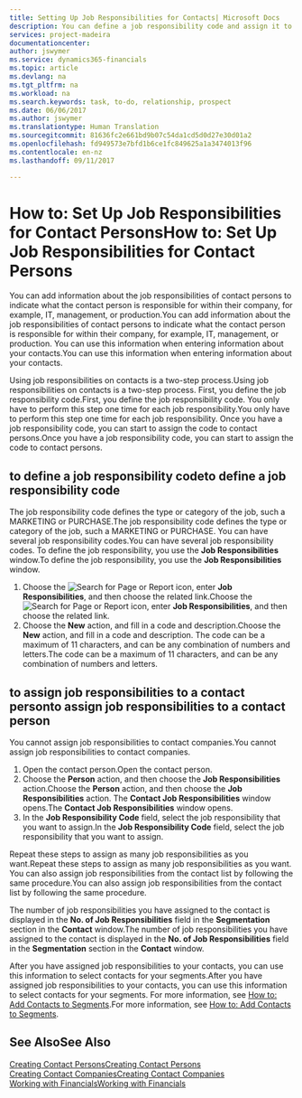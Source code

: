 ```yaml
---
title: Setting Up Job Responsibilities for Contacts| Microsoft Docs
description: You can define a job responsibility code and assign it to a contact to indicate the tasks that your contact is responsible for in their company, for example, IT or production.
services: project-madeira
documentationcenter: 
author: jswymer
ms.service: dynamics365-financials
ms.topic: article
ms.devlang: na
ms.tgt_pltfrm: na
ms.workload: na
ms.search.keywords: task, to-do, relationship, prospect
ms.date: 06/06/2017
ms.author: jswymer
ms.translationtype: Human Translation
ms.sourcegitcommit: 81636fc2e661bd9b07c54da1cd5d0d27e30d01a2
ms.openlocfilehash: fd949573e7bfd1b6ce1fc849625a1a3474013f96
ms.contentlocale: en-nz
ms.lasthandoff: 09/11/2017

---
```

# <a name="how-to-set-up-job-responsibilities-for-contact-persons"></a><span data-ttu-id="d499b-103">How to: Set Up Job Responsibilities for Contact Persons</span><span class="sxs-lookup"><span data-stu-id="d499b-103">How to: Set Up Job Responsibilities for Contact Persons</span></span>
<span data-ttu-id="d499b-104">You can add information about the job responsibilities of contact persons to indicate what the contact person is responsible for within their company, for example, IT, management, or production.</span><span class="sxs-lookup"><span data-stu-id="d499b-104">You can add information about the job responsibilities of contact persons to indicate what the contact person is responsible for within their company, for example, IT, management, or production.</span></span> <span data-ttu-id="d499b-105">You can use this information when entering information about your contacts.</span><span class="sxs-lookup"><span data-stu-id="d499b-105">You can use this information when entering information about your contacts.</span></span>

<span data-ttu-id="d499b-106">Using job responsibilities on contacts is a two-step process.</span><span class="sxs-lookup"><span data-stu-id="d499b-106">Using job responsibilities on contacts is a two-step process.</span></span> <span data-ttu-id="d499b-107">First, you define the job responsibility code.</span><span class="sxs-lookup"><span data-stu-id="d499b-107">First, you define the job responsibility code.</span></span> <span data-ttu-id="d499b-108">You only have to perform this step one time for each job responsibility.</span><span class="sxs-lookup"><span data-stu-id="d499b-108">You only have to perform this step one time for each job responsibility.</span></span> <span data-ttu-id="d499b-109">Once you have a job responsibility code, you can start to assign the code to contact persons.</span><span class="sxs-lookup"><span data-stu-id="d499b-109">Once you have a job responsibility code, you can start to assign the code to contact persons.</span></span>

## <a name="to-define-a-job-responsibility-code"></a><span data-ttu-id="d499b-110">to define a job responsibility code</span><span class="sxs-lookup"><span data-stu-id="d499b-110">to define a job responsibility code</span></span>
<span data-ttu-id="d499b-111">The job responsibility code defines the type or category of the job, such a MARKETING or PURCHASE.</span><span class="sxs-lookup"><span data-stu-id="d499b-111">The job responsibility code defines the type or category of the job, such a MARKETING or PURCHASE.</span></span> <span data-ttu-id="d499b-112">You can have several job responsibility codes.</span><span class="sxs-lookup"><span data-stu-id="d499b-112">You can have several job responsibility codes.</span></span> <span data-ttu-id="d499b-113">To define the job responsibility, you use the **Job Responsibilities** window.</span><span class="sxs-lookup"><span data-stu-id="d499b-113">To define the job responsibility, you use the **Job Responsibilities** window.</span></span>

1. <span data-ttu-id="d499b-114">Choose the ![Search for Page or Report](media/ui-search/search_small.png "Search for Page or Report icon") icon, enter **Job Responsibilities**, and then choose the related link.</span><span class="sxs-lookup"><span data-stu-id="d499b-114">Choose the ![Search for Page or Report](media/ui-search/search_small.png "Search for Page or Report icon") icon, enter **Job Responsibilities**, and then choose the related link.</span></span>
2. <span data-ttu-id="d499b-115">Choose the **New** action, and fill in a code and description.</span><span class="sxs-lookup"><span data-stu-id="d499b-115">Choose the **New** action, and fill in a code and description.</span></span> <span data-ttu-id="d499b-116">The code can be a maximum of 11 characters, and can be any combination of numbers and letters.</span><span class="sxs-lookup"><span data-stu-id="d499b-116">The code can be a maximum of 11 characters, and can be any combination of numbers and letters.</span></span>

## <a name="to-assign-job-responsibilities-to-a-contact-person"></a><span data-ttu-id="d499b-117">to assign job responsibilities to a contact person</span><span class="sxs-lookup"><span data-stu-id="d499b-117">to assign job responsibilities to a contact person</span></span>
<span data-ttu-id="d499b-118">You cannot assign job responsibilities to contact companies.</span><span class="sxs-lookup"><span data-stu-id="d499b-118">You cannot assign job responsibilities to contact companies.</span></span>

1. <span data-ttu-id="d499b-119">Open the contact person.</span><span class="sxs-lookup"><span data-stu-id="d499b-119">Open the contact person.</span></span>
2. <span data-ttu-id="d499b-120">Choose the **Person** action, and then choose the **Job Responsibilities** action.</span><span class="sxs-lookup"><span data-stu-id="d499b-120">Choose the **Person** action, and then choose the **Job Responsibilities** action.</span></span> <span data-ttu-id="d499b-121">The **Contact Job Responsibilities** window opens.</span><span class="sxs-lookup"><span data-stu-id="d499b-121">The **Contact Job Responsibilities** window opens.</span></span>
3. <span data-ttu-id="d499b-122">In the **Job Responsibility Code** field, select the job responsibility that you want to assign.</span><span class="sxs-lookup"><span data-stu-id="d499b-122">In the **Job Responsibility Code** field, select the job responsibility that you want to assign.</span></span>

<span data-ttu-id="d499b-123">Repeat these steps to assign as many job responsibilities as you want.</span><span class="sxs-lookup"><span data-stu-id="d499b-123">Repeat these steps to assign as many job responsibilities as you want.</span></span> <span data-ttu-id="d499b-124">You can also assign job responsibilities from the contact list by following the same procedure.</span><span class="sxs-lookup"><span data-stu-id="d499b-124">You can also assign job responsibilities from the contact list by following the same procedure.</span></span>

<span data-ttu-id="d499b-125">The number of job responsibilities you have assigned to the contact is displayed in the **No. of Job Responsibilities** field in the **Segmentation** section in the **Contact** window.</span><span class="sxs-lookup"><span data-stu-id="d499b-125">The number of job responsibilities you have assigned to the contact is displayed in the **No. of Job Responsibilities** field in the **Segmentation** section in the **Contact** window.</span></span>

<span data-ttu-id="d499b-126">After you have assigned job responsibilities to your contacts, you can use this information to select contacts for your segments.</span><span class="sxs-lookup"><span data-stu-id="d499b-126">After you have assigned job responsibilities to your contacts, you can use this information to select contacts for your segments.</span></span> <span data-ttu-id="d499b-127">For more information, see [How to: Add Contacts to Segments](marketing-add-contact-segment.md).</span><span class="sxs-lookup"><span data-stu-id="d499b-127">For more information, see [How to: Add Contacts to Segments](marketing-add-contact-segment.md).</span></span>

## <a name="see-also"></a><span data-ttu-id="d499b-128">See Also</span><span class="sxs-lookup"><span data-stu-id="d499b-128">See Also</span></span>
[<span data-ttu-id="d499b-129">Creating Contact Persons</span><span class="sxs-lookup"><span data-stu-id="d499b-129">Creating Contact Persons</span></span>](marketing-create-contact-persons.md)  
[<span data-ttu-id="d499b-130">Creating Contact Companies</span><span class="sxs-lookup"><span data-stu-id="d499b-130">Creating Contact Companies</span></span>](marketing-create-contact-companies.md)  
[<span data-ttu-id="d499b-131">Working with Financials</span><span class="sxs-lookup"><span data-stu-id="d499b-131">Working with Financials</span></span>](ui-work-product.md)

